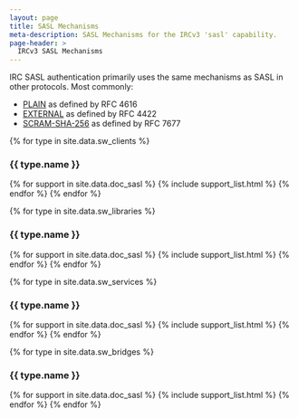 ```yaml
---
layout: page
title: SASL Mechanisms
meta-description: SASL Mechanisms for the IRCv3 'sasl' capability.
page-header: >
  IRCv3 SASL Mechanisms
---
```

IRC SASL authentication primarily uses the same mechanisms as SASL in other protocols. Most commonly:

* [PLAIN](https://tools.ietf.org/search/rfc4616) as defined by RFC 4616
* [EXTERNAL](https://tools.ietf.org/html/rfc4422#appendix-A) as defined by RFC 4422
* [SCRAM-SHA-256](https://tools.ietf.org/html/rfc7677) as defined by RFC 7677

{% for type in site.data.sw_clients %}
### {{ type.name }}
{% for support in site.data.doc_sasl %}
{% include support_list.html %}
{% endfor %}
{% endfor %}

{% for type in site.data.sw_libraries %}
### {{ type.name }}
{% for support in site.data.doc_sasl %}
{% include support_list.html %}
{% endfor %}
{% endfor %}

{% for type in site.data.sw_services %}
### {{ type.name }}
{% for support in site.data.doc_sasl %}
{% include support_list.html %}
{% endfor %}
{% endfor %}

{% for type in site.data.sw_bridges %}
### {{ type.name }}
{% for support in site.data.doc_sasl %}
{% include support_list.html %}
{% endfor %}
{% endfor %}
